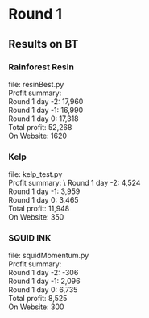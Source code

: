 # Round 1
## Results on BT
### Rainforest Resin
file: resinBest.py \
Profit summary: \
Round 1 day -2: 17,960 \
Round 1 day -1: 16,990 \
Round 1 day 0: 17,318 \
Total profit: 52,268 \
On Website: 1620

### Kelp
file: kelp_test.py \
Profit summary: \ 
Round 1 day -2: 4,524 \
Round 1 day -1: 3,959 \
Round 1 day 0: 3,465 \
Total profit: 11,948 \
On Website: 350


### SQUID INK
file: squidMomentum.py\
Profit summary: \
Round 1 day -2: -306 \
Round 1 day -1: 2,096\
Round 1 day 0:  6,735\
Total profit: 8,525 \
On Website: 300
